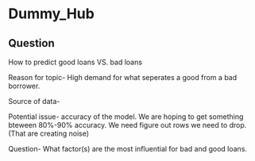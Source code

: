 # Dummy_Hub

## Question
How to predict good loans VS. bad loans

Reason for topic- High demand for what seperates a good from a bad borrower. 

Source of data- 

Potential issue- accuracy of the model. We are hoping to get something bteween 80%-90% accuracy. We need figure out rows we need to drop. (That are creating noise)

Question- What factor(s) are the most influential for bad and good loans. 

